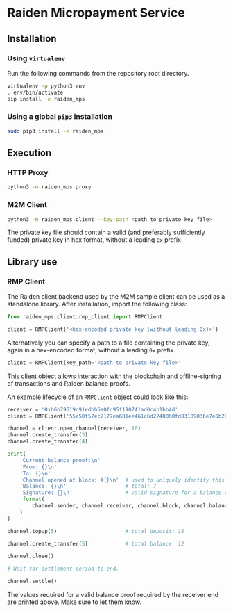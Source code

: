 # Raiden Micropayment Service

## Installation

### Using `virtualenv`

Run the following commands from the repository root directory.

```bash
virtualenv -p python3 env
. env/bin/activate
pip install -e raiden_mps
```

### Using a global `pip3` installation

```bash
sudo pip3 install -e raiden_mps
```

## Execution

### HTTP Proxy
```bash
python3 -m raiden_mps.proxy 
```

### M2M Client
```bash
python3 -m raiden_mps.client --key-path <path to private key file>
```

The private key file should contain a valid (and preferably sufficiently funded) private key in hex format, without a leading `0x` prefix.

## Library use

### RMP Client
The Raiden client backend used by the M2M sample client can be used as a standalone library. After installation, import the following class:
```python
from raiden_mps.client.rmp_client import RMPClient

client = RMPClient('<hex-encoded private key (without leading 0x)>')
```

Alternatively you can specify a path to a file containing the private key, again in a hex-encoded format, without a leading `0x` prefix.
```python
client = RMPClient(key_path='<path to private key file>'
```

This client object allows interaction with the blockchain and offline-signing of transactions and Raiden balance proofs.

An example lifecycle of an `RMPClient` object could look like this:

```python
receiver = '0xb6b79519c91edbb5a0fc95f190741ad0c4b1bb4d'
client = RMPClient('55e58f57ec2177ea681ee461c6d2740060fd03109036e7e6b26dcf0d16a28169')

channel = client.open_channel(receiver, 10)
channel.create_transfer(3)
channel.create_transfer(4)

print(
    'Current balance proof:\n'
    'From: {}\n'
    'To: {}\n'
    'Channel opened at block: #{}\n'  # used to uniquely identify this channel
    'Balance: {}\n'                   # total: 7
    'Signature: {}\n'                 # valid signature for a balance of 7 on this channel
    .format(
        channel.sender, channel.receiver, channel.block, channel.balance, channel.balance_sig
    )
)

channel.topup(5)                      # total deposit: 15

channel.create_transfer(5)            # total balance: 12

channel.close()

# Wait for settlement period to end.

channel.settle()
```

The values required for a valid balance proof required by the receiver end are printed above. Make sure to let them know.
